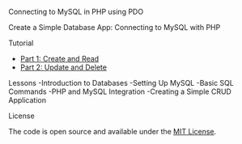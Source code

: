 Connecting to MySQL in PHP using PDO

Create a Simple Database App: Connecting to MySQL with PHP

Tutorial

- [Part 1: Create and Read](https://www.taniarascia.com/create-a-simple-database-app-connecting-to-mysql-with-php/)
- [Part 2: Update and Delete](https://www.taniarascia.com/create-a-simple-crud-database-app-php-update-delete/)


Lessons
-Introduction to Databases
-Setting Up MySQL
-Basic SQL Commands
-PHP and MySQL Integration
-Creating a Simple CRUD Application
   
    
License

The code is open source and available under the [MIT License](LICENSE).


